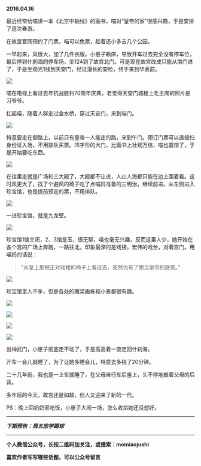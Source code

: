**2016.04.16**

最近经常给喵讲一本《北京中轴线》的画书，喵对“皇帝的家”很感兴趣，于是安排了这次春游。

在故宫官网预约了门票，喵可以免票，趁着还小多去几个公园。

一早起来，风很大，加了几件衣服。小崽子赖床，导致开车过去完全没有停车位，最后停到什刹海的停车场，坐124到了故宫北门。可是现在故宫改成只能从南门进了，于是坐观光1线到天安门，经过漫长的安检，终于来到华表前。

![](http://upload-images.jianshu.io/upload_images/51001-73ae3810a97094aa.jpg?imageMogr2/auto-orient/strip%7CimageView2/2/w/1240)

喵在电视上看过去年抗战胜利70周年庆典，老觉得天安门城楼上毛主席的照片是习爷爷。

扛起喵，随着人群走过金水桥，穿过天安门，来到端门。

![](http://upload-images.jianshu.io/upload_images/51001-89142942fa2c94b6.jpg?imageMogr2/auto-orient/strip%7CimageView2/2/w/1240)

特意要走在御路上，以前只有皇帝一人能走的路，来到午门。预订门票可以直接扫身份证入场，不用排队买票。凹字形的大门，比画书上壮观万倍，喵也震惊了，于是开始要吃东西。

![](http://upload-images.jianshu.io/upload_images/51001-34bdf17bc8889156.jpg?imageMogr2/auto-orient/strip%7CimageView2/2/w/1240)

在往里走就是广场和三大殿了，大殿都不让进，人山人海都只能在边上围着看。这时风更大了，找了个避风的椅子吃了点喵妈准备的三明治，继续前进。从东侧进入珍宝馆，也是提前预定的票，不用排队。

![](http://upload-images.jianshu.io/upload_images/51001-e8b7d34214d6d5e7.jpg?imageMogr2/auto-orient/strip%7CimageView2/2/w/1240)

一进珍宝馆，就是九龙壁。

![](http://upload-images.jianshu.io/upload_images/51001-7d243cf7e8e6a91b.jpg?imageMogr2/auto-orient/strip%7CimageView2/2/w/1240)

珍宝馆1馆关闭，2、3馆是玉，很无聊，喵也毫无兴趣，反而这里人少，她开始在各个宫的广场上奔跑，一路往北，印象最深的是戏楼，宏伟的戏台，对着宫门。用喵妈的话说：

>“从皇上那把正对戏楼的椅子上看过去，突然也有了想当皇帝的感觉。”

![](http://upload-images.jianshu.io/upload_images/51001-928092fcdc5aa24f.jpg?imageMogr2/auto-orient/strip%7CimageView2/2/w/1240)

珍宝馆里人不多，但是各处的雕梁画栋和小景都很有趣。

![](http://upload-images.jianshu.io/upload_images/51001-a44bfef88b51e0cc.jpg?imageMogr2/auto-orient/strip%7CimageView2/2/w/1240)

![](http://upload-images.jianshu.io/upload_images/51001-541fb059884ba4a6.jpg?imageMogr2/auto-orient/strip%7CimageView2/2/w/1240)

![](http://upload-images.jianshu.io/upload_images/51001-e1236b1a41724989.jpg?imageMogr2/auto-orient/strip%7CimageView2/2/w/1240)

![](http://upload-images.jianshu.io/upload_images/51001-bb4cf6194b8309db.jpg?imageMogr2/auto-orient/strip%7CimageView2/2/w/1240)

出神武门，小崽子彻底走不动了，于是高高着一直走回什刹海。

开车一会儿就睡了，为了让她多睡会儿，特意去多绕了20分钟。

二十几年前，我也是一上车就睡了，在父母自行车后座上，头不停地敲着父母的后背。

多年后的今天，故宫还是如故，但人又迎来了新的一代。

PS：晚上回奶奶家吃饭，小崽子大闹一场，怎么收拾她还没想好。

***

***下期预告：周五放学踢球***

***


**个人微信公众号，长按二维码加关注，或搜索：momiaojushi**

**喜欢作者写写哪些话题，可以公众号留言**
